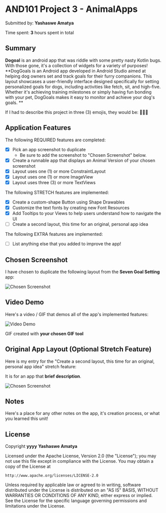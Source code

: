 <!-- (This is a comment) INSTRUCTIONS: Go through this page and fill out any **bolded** entries with their correct values.-->

# AND101 Project 3 - AnimalApps

Submitted by: **Yashaswe Amatya**

Time spent: **3** hours spent in total

## Summary

**Dogoal** is an android app that was riddle with some pretty nasty Kotlin bugs.  With those gone, it's a collection of widgets for a variety of purposes!  **DogGoals is an Android app developed in Android Studio aimed at helping dog owners set and track goals for their furry companions. This layout showcases a user-friendly interface designed specifically for setting personalized goals for dogs, including activities like fetch, sit, and high-five. Whether it's achieving training milestones or simply having fun bonding with your pet, DogGoals makes it easy to monitor and achieve your dog's goals. **

If I had to describe this project in three (3) emojis, they would be: **🐶🎯💯**

## Application Features

<!-- (This is a comment) Please be sure to change the [ ] to [x] for any features you completed.  If a feature is not checked [x], you might miss the points for that item! -->

The following REQUIRED features are completed:

- [x] Pick an app screenshot to duplicate
  - Be sure to add the screenshot to "Chosen Screenshot" below.
- [x] Create a runnable app that displays an Animal Version of your chosen screenshot
- [x] Layout uses one (1) or more ConstraintLayout
- [x] Layout uses one (1) or more ImageView
- [x] Layout uses three (3) or more TextViews

The following STRETCH features are implemented:

- [x] Create a custom-shape Button using Shape Drawables
- [x] Customize the text fonts by creating new Font Resources
- [x] Add Tooltips to your Views to help users understand how to navigate the UI
- [ ] Create a second layout, this time for an original, personal app idea

The following EXTRA features are implemented:

- [ ] List anything else that you added to improve the app!

## Chosen Screenshot

I have chosen to duplicate the following layout from the **Seven Goal Setting** app:

<img src='https://github.com/Yashaswe/codepath-dogoal/assets/86225904/32a4f194-9bff-4ca9-93e8-f824ccfd0252' title='Chosen Screenshot' width='' alt='Chosen Screenshot' />

## Video Demo

Here's a video / GIF that demos all of the app's implemented features:

<img src='http://i.imgur.com/link/to/your/gif/file.gif' title='Video Demo' width='' alt='Video Demo' />

GIF created with **your chosen GIF tool**

<!-- Recommended tools:
- [Kap](https://getkap.co/) for macOS
- [ScreenToGif](https://www.screentogif.com/) for Windows
- [peek](https://github.com/phw/peek) for Linux. -->

## Original App Layout (Optional Stretch Feature)

Here is my entry for the "Create a second layout, this time for an original, personal app idea" stretch feature:

It is for an app that **brief description**.

<img src='http://example.com/link/to/your/image.png' title='Chosen Screenshot' width='' alt='Chosen Screenshot' />

## Notes

Here's a place for any other notes on the app, it's creation process, or what you learned this unit!

## License

Copyright **yyyy** **Yashaswe Amatya**

Licensed under the Apache License, Version 2.0 (the "License");
you may not use this file except in compliance with the License.
You may obtain a copy of the License at

    http://www.apache.org/licenses/LICENSE-2.0

Unless required by applicable law or agreed to in writing, software
distributed under the License is distributed on an "AS IS" BASIS,
WITHOUT WARRANTIES OR CONDITIONS OF ANY KIND, either express or implied.
See the License for the specific language governing permissions and
limitations under the License.
